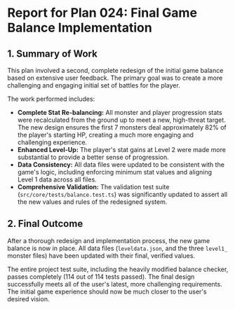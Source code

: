 # Report for Plan 024: Final Game Balance Implementation

## 1. Summary of Work

This plan involved a second, complete redesign of the initial game balance based on extensive user feedback. The primary goal was to create a more challenging and engaging initial set of battles for the player.

The work performed includes:
-   **Complete Stat Re-balancing:** All monster and player progression stats were recalculated from the ground up to meet a new, high-threat target. The new design ensures the first 7 monsters deal approximately 82% of the player's starting HP, creating a much more engaging and challenging experience.
-   **Enhanced Level-Up:** The player's stat gains at Level 2 were made more substantial to provide a better sense of progression.
-   **Data Consistency:** All data files were updated to be consistent with the game's logic, including enforcing minimum stat values and aligning Level 1 data across all files.
-   **Comprehensive Validation:** The validation test suite (`src/core/tests/balance.test.ts`) was significantly updated to assert all the new values and rules of the redesigned system.

## 2. Final Outcome

After a thorough redesign and implementation process, the new game balance is now in place. All data files (`leveldata.json`, and the three `level1_` monster files) have been updated with their final, verified values.

The entire project test suite, including the heavily modified balance checker, passes completely (114 out of 114 tests passed). The final design successfully meets all of the user's latest, more challenging requirements. The initial game experience should now be much closer to the user's desired vision.

